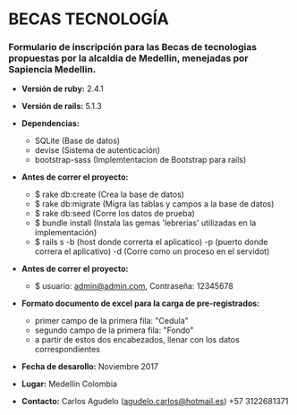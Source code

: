 # BECAS TECNOLOGÍA

### Formulario de inscripción para las Becas de tecnologias propuestas por la alcaldia de Medellin, menejadas por Sapiencia Medellin.


* **Versión de ruby:** 2.4.1
* **Versión de rails:** 5.1.3


* **Dependencias:** 
    * SQLite (Base de datos)
    * devise (Sistema de autenticación)
    * bootstrap-sass (Implemtentacion de Bootstrap para rails)


* **Antes de correr el proyecto:**
    * $ rake db:create (Crea la base de datos)
    * $ rake db:migrate (Migra las tablas y campos a la base de datos)
    * $ rake db:seed (Corre los datos de prueba)
    * $ bundle install (Instala las gemas 'lebrerias' utilizadas en la implementación)
    * $ rails s -b (host donde correrta el aplicatico) -p (puerto donde correra el aplicativo) -d (Corre como un proceso en el servidot)

* **Antes de correr el proyecto:**
    * $ usuario: admin@admin.com, Contraseña: 12345678


* **Formato documento de excel para la carga de pre-registrados:**
    * primer campo de la primera fila: "Cedula"
    * segundo campo de la primera fila: "Fondo"
    * a partir de estos dos encabezados, llenar con los datos correspondientes


* **Fecha de desarollo:** Noviembre 2017


* **Lugar:** Medellín Colombia


* **Contacto:** Carlos Agudelo (agudelo.carlos@hotmail.es) +57 3122681371